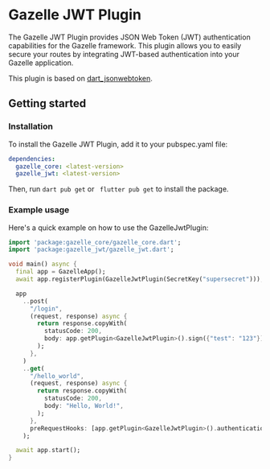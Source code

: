 # Gazelle JWT Plugin

The Gazelle JWT Plugin provides JSON Web Token (JWT) authentication capabilities
for the Gazelle framework. This plugin allows you to easily secure your routes
by integrating JWT-based authentication into your Gazelle application.

This plugin is based on [dart_jsonwebtoken](https://pub.dev/packages/dart_jsonwebtoken).

## Getting started

### Installation

To install the Gazelle JWT Plugin, add it to your pubspec.yaml file:
```yaml
dependencies:
  gazelle_core: <latest-version>
  gazelle_jwt: <latest-version> 
```
Then, run `dart pub get` or ` flutter pub get`  to install  the package.

### Example usage

Here's a quick example on how to use the GazelleJwtPlugin:
```dart
import 'package:gazelle_core/gazelle_core.dart';
import 'package:gazelle_jwt/gazelle_jwt.dart';

void main() async {
  final app = GazelleApp();
  await app.registerPlugin(GazelleJwtPlugin(SecretKey("supersecret")));

  app
    ..post(
      "/login",
      (request, response) async {
        return response.copyWith(
          statusCode: 200,
          body: app.getPlugin<GazelleJwtPlugin>().sign({"test": "123"}),
        );
      },
    )
    ..get(
      "/hello_world",
      (request, response) async {
        return response.copyWith(
          statusCode: 200,
          body: "Hello, World!",
        );
      },
      preRequestHooks: [app.getPlugin<GazelleJwtPlugin>().authenticationHook],
    );

  await app.start();
}
```
